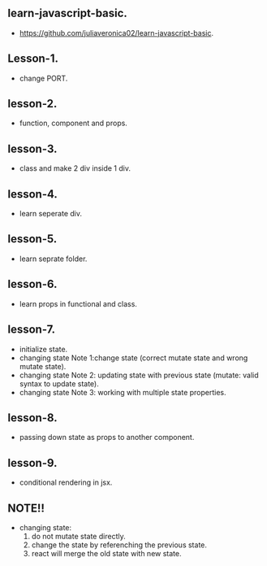 ## learn-javascript-basic.
* https://github.com/juliaveronica02/learn-javascript-basic.

## Lesson-1.
* change PORT.

## lesson-2.
* function, component and props.

## lesson-3.
* class and make 2 div inside 1 div.

## lesson-4.
* learn seperate div.

## lesson-5.
* learn seprate folder.

## lesson-6.
* learn props in functional and class.

## lesson-7.
* initialize state.
* changing state Note 1:change state (correct mutate state and wrong mutate state).
* changing state Note 2: updating state with previous state (mutate: valid syntax to update state).
* changing state Note 3: working with multiple state properties.

## lesson-8.
* passing down state as props to another component.

## lesson-9.
* conditional rendering in jsx.

## NOTE!!
* changing state:
  1. do not mutate state directly.
  2. change the state by referenching the previous state.
  3. react will merge the old state with new state.